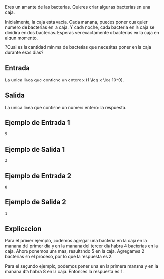 Eres un amante de las bacterias. Quieres criar algunas bacterias en una caja.



Inicialmente, la caja esta vacia. Cada manana, puedes poner cualquier numero de bacterias en la caja. Y cada noche, cada bacteria en la caja se dividira en dos bacterias. Esperas ver exactamente x bacterias en la caja en algun momento.



?Cual es la cantidad minima de bacterias que necesitas poner en la caja durante esos dias?



## Entrada



La unica linea que contiene un entero x (1 \leq x \leq 10^9).



## Salida



La unica linea que contiene un numero entero: la respuesta.



## Ejemplo de Entrada 1



```
5
```


## Ejemplo de Salida 1



```
2
```


## Ejemplo de Entrada 2



```
8
```


## Ejemplo de Salida 2



```
1
```


## Explicacion



Para el primer ejemplo, podemos agregar una bacteria en la caja en la manana del primer dia y en la manana del tercer dia habra 4 bacterias en la caja. Ahora ponemos una mas, resultando 5 en la caja. Agregamos 2 bacterias en el proceso, por lo que la respuesta es 2.



Para el segundo ejemplo, podemos poner una en la primera manana y en la manana 4ta habra 8 en la caja. Entonces la respuesta es 1.



